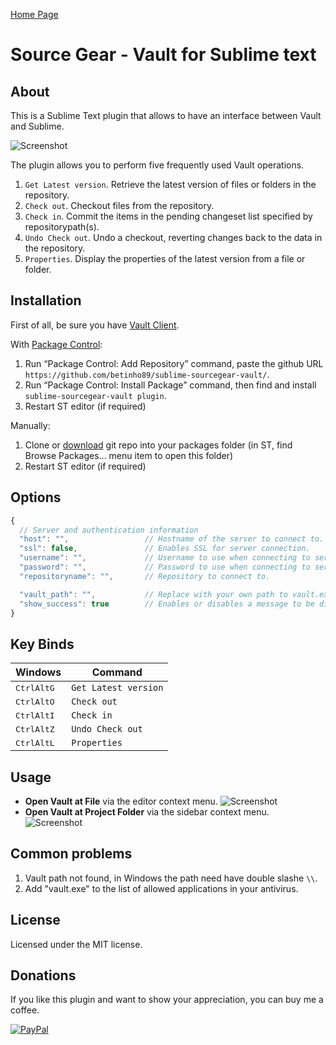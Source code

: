 [Home Page](http://betinho89.com/sublime-sourcegear-vault/)

# Source Gear - Vault for Sublime text

## About

This is a Sublime Text plugin that allows to have an interface between Vault and Sublime.

![Screenshot](http://betinho89.com/sublime-sourcegear-vault/plugin_sublime_vault.png)

The plugin allows you to perform five frequently used Vault operations.
1. `Get Latest version`. Retrieve the latest version of files or folders in the repository.
2. `Check out`. Checkout files from the repository.
3. `Check in`. Commit the items in the pending changeset list specified by repositorypath(s).
4. `Undo Check out`. Undo a checkout, reverting changes back to the data in the repository.
5. `Properties`. Display the properties of the latest version from a file or folder.

## Installation

First of all, be sure you have [Vault Client](https://sourcegear.com/vault/downloads.html).

With [Package Control](http://wbond.net/sublime_packages/package_control):

1. Run “Package Control: Add Repository” command, paste the github URL `https://github.com/betinho89/sublime-sourcegear-vault/`.
2. Run “Package Control: Install Package” command, then find and install `sublime-sourcegear-vault plugin`.
2. Restart ST editor (if required)

Manually:

1. Clone or [download](https://github.com/betinho89/sublime-sourcegear-vault/archive/master.zip) git repo into your packages folder (in ST, find Browse Packages... menu item to open this folder)
2. Restart ST editor (if required)

## Options

```javascript
{
  // Server and authentication information
  "host": "",                 // Hostname of the server to connect to.
  "ssl": false,               // Enables SSL for server connection.
  "username": "",             // Username to use when connecting to server.
  "password": "",             // Password to use when connecting to server.
  "repositoryname": "",       // Repository to connect to.

  "vault_path": "",           // Replace with your own path to vault.exe
  "show_success": true        // Enables or disables a message to be displayed after each operation
}
```

## Key Binds

| Windows | Command |
|---------|---------|
|<kbd>Ctrl</kbd><kbd>Alt</kbd><kbd>G</kbd>|`Get Latest version`
|<kbd>Ctrl</kbd><kbd>Alt</kbd><kbd>O</kbd>|`Check out`
|<kbd>Ctrl</kbd><kbd>Alt</kbd><kbd>I</kbd>|`Check in`
|<kbd>Ctrl</kbd><kbd>Alt</kbd><kbd>Z</kbd>|`Undo Check out`
|<kbd>Ctrl</kbd><kbd>Alt</kbd><kbd>L</kbd>|`Properties`

## Usage

 - **Open Vault at File** via the editor context menu.
![Screenshot](http://betinho89.com/sublime-sourcegear-vault/plugin_sublime_vault_context_file.jpg)
 - **Open Vault at Project Folder** via the sidebar context menu.
![Screenshot](http://betinho89.com/sublime-sourcegear-vault/plugin_sublime_vault_context_sidebar.jpg)

## Common problems

1. Vault path not found, in Windows the path need have double slashe `\\`.
2. Add "vault.exe" to the list of allowed applications in your antivirus.

## License

Licensed under the MIT license.

## Donations

If you like this plugin and want to show your appreciation, you can buy me a coffee.

[![PayPal](https://www.paypalobjects.com/es_XC/MX/i/btn/btn_donateCC_LG.gif)](https://www.paypal.com/cgi-bin/webscr?cmd=_s-xclick&hosted_button_id=5BMAPEVBX9SJJ)
